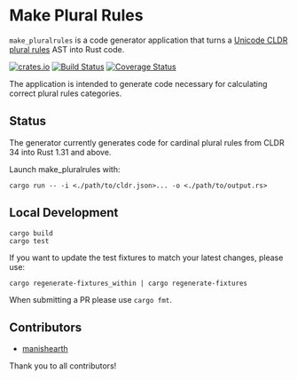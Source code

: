 # Make Plural Rules

`make_pluralrules` is a code generator application that turns a [Unicode CLDR plural rules](http://unicode.org/reports/tr35/tr35-numbers.html#Language_Plural_Rules) AST into Rust code.

[![crates.io](http://meritbadge.herokuapp.com/make_pluralrules)](https://crates.io/crates/make_pluralrules)
[![Build Status](https://travis-ci.org/zbraniecki/pluralrules.svg?branch=master)](https://travis-ci.org/zbraniecki/pluralrules)
[![Coverage Status](https://coveralls.io/repos/github/zbraniecki/pluralrules/badge.svg?branch=master)](https://coveralls.io/github/zbraniecki/pluralrules?branch=master)

The application is intended to generate code necessary for calculating correct plural rules categories.

Status
------

The generator currently generates code for cardinal plural rules from CLDR 34 into Rust 1.31 and above.

Launch make_pluralrules with:

```
cargo run -- -i <./path/to/cldr.json>... -o <./path/to/output.rs>
```

Local Development
-----------------

    cargo build
    cargo test

If you want to update the test fixtures to match your latest changes, please use:

	cargo regenerate-fixtures_within | cargo regenerate-fixtures

When submitting a PR please use  `cargo fmt`.

Contributors
------------

* [manishearth](https://github.com/manishearth)

Thank you to all contributors!

[CLDR]: http://cldr.unicode.org/
[PluralRules]: http://cldr.unicode.org/index/cldr-spec/plural-rules
[LDML Language Plural Rules Syntax]: http://unicode.org/reports/tr35/tr35-numbers.html#Language_Plural_Rules

